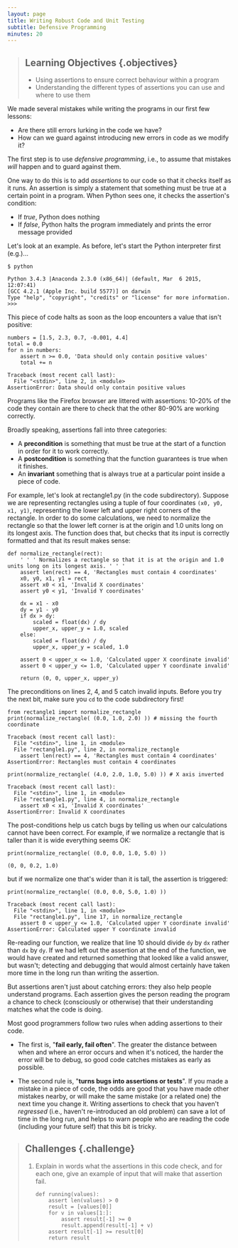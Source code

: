 ```yaml
---
layout: page
title: Writing Robust Code and Unit Testing
subtitle: Defensive Programming
minutes: 20
---
```


> ## Learning Objectives {.objectives}
>
> * Using assertions to ensure correct behaviour within a program
> * Understanding the different types of assertions you can use and where to use them

We made several mistakes while writing the programs in our first few lessons:

-   Are there still errors lurking in the code we have?
-   How can we guard against introducing new errors in code as we modify it?

<!-- include mention of research into searching for bugs in same place -->

The first step is to use *defensive programming*, i.e., to assume that mistakes *will* happen and to guard against them.

One way to do this is to add *assertions* to our code so that it checks itself as it runs. An assertion is simply a statement that something must be true at a certain point in a program. When Python sees one, it checks the assertion's condition:

-   If *true*, Python does nothing
-   If *false*, Python halts the program immediately and prints the error message provided

Let's look at an example. As before, let's start the Python interpreter first (e.g.)...

~~~ {.in}
$ python
~~~

~~~ {.output}
Python 3.4.3 |Anaconda 2.3.0 (x86_64)| (default, Mar  6 2015, 12:07:41) 
[GCC 4.2.1 (Apple Inc. build 5577)] on darwin
Type "help", "copyright", "credits" or "license" for more information.
>>> 
~~~

This piece of code halts as soon as the loop encounters a value that isn't positive:

~~~ {.python}
numbers = [1.5, 2.3, 0.7, -0.001, 4.4]
total = 0.0
for n in numbers:
    assert n >= 0.0, 'Data should only contain positive values'
    total += n
~~~

~~~ {.output}
Traceback (most recent call last):
  File "<stdin>", line 2, in <module>
AssertionError: Data should only contain positive values
~~~

Programs like the Firefox browser are littered with assertions: 10-20% of the code they contain are there to check that the other 80-90% are working correctly.

Broadly speaking, assertions fall into three categories:

-   A **precondition** is something that must be true at the start of a function in order for it to work correctly.
-   A **postcondition** is something that the function guarantees is true when it finishes.
-   An **invariant** something that is always true at a particular point inside a piece of code.

For example, let's look at rectangle1.py (in the code subdirectory). Suppose we are representing rectangles using a tuple of four coordinates `(x0, y0, x1, y1)`, representing the lower left and upper right corners of the rectangle. In order to do some calculations, we need to normalize the rectangle so that the lower left corner is at the origin and 1.0 units long on its longest axis. The function does that, but checks that its input is correctly formatted and that its result makes sense:

~~~ {.python}
def normalize_rectangle(rect):
    ' ' ' Normalizes a rectangle so that it is at the origin and 1.0 units long on its longest axis. ' ' '
    assert len(rect) == 4, 'Rectangles must contain 4 coordinates'
    x0, y0, x1, y1 = rect
    assert x0 < x1, 'Invalid X coordinates'
    assert y0 < y1, 'Invalid Y coordinates'

    dx = x1 - x0
    dy = y1 - y0
    if dx > dy:
        scaled = float(dx) / dy
        upper_x, upper_y = 1.0, scaled
    else:
        scaled = float(dx) / dy
        upper_x, upper_y = scaled, 1.0

    assert 0 < upper_x <= 1.0, 'Calculated upper X coordinate invalid'
    assert 0 < upper_y <= 1.0, 'Calculated upper Y coordinate invalid'

    return (0, 0, upper_x, upper_y)
~~~

The preconditions on lines 2, 4, and 5 catch invalid inputs. Before you try the next bit, make sure you `cd` to the code subdirectory first!

~~~ {.python}
from rectangle1 import normalize_rectangle
print(normalize_rectangle( (0.0, 1.0, 2.0) )) # missing the fourth coordinate
~~~

~~~ {.output}
Traceback (most recent call last):
  File "<stdin>", line 1, in <module>
  File "rectangle1.py", line 2, in normalize_rectangle
    assert len(rect) == 4, 'Rectangles must contain 4 coordinates'
AssertionError: Rectangles must contain 4 coordinates
~~~

~~~ {.python}
print(normalize_rectangle( (4.0, 2.0, 1.0, 5.0) )) # X axis inverted
~~~

~~~ {.output}
Traceback (most recent call last):
  File "<stdin>", line 1, in <module>
  File "rectangle1.py", line 4, in normalize_rectangle
    assert x0 < x1, 'Invalid X coordinates'
AssertionError: Invalid X coordinates
~~~

The post-conditions help us catch bugs by telling us when our calculations cannot have been correct. For example, if we normalize a rectangle that is taller than it is wide everything seems OK:

~~~ {.python}
print(normalize_rectangle( (0.0, 0.0, 1.0, 5.0) ))
~~~

~~~ {.output}
(0, 0, 0.2, 1.0)
~~~

but if we normalize one that's wider than it is tall, the assertion is triggered:

~~~ {.python}
print(normalize_rectangle( (0.0, 0.0, 5.0, 1.0) ))
~~~

~~~ {.output}
Traceback (most recent call last):
  File "<stdin>", line 1, in <module>
  File "rectangle1.py", line 17, in normalize_rectangle
    assert 0 < upper_y <= 1.0, 'Calculated upper Y coordinate invalid'
AssertionError: Calculated upper Y coordinate invalid
~~~

Re-reading our function, we realize that line 10 should divide `dy` by `dx` rather than `dx` by `dy`. If we had left out the assertion at the end of the function, we would have created and returned something that looked like a valid answer, but wasn't; detecting and debugging that would almost certainly have taken more time in the long run than writing the assertion.

But assertions aren't just about catching errors: they also help people understand programs. Each assertion gives the person reading the program a chance to check (consciously or otherwise) that their understanding matches what the code is doing.

Most good programmers follow two rules when adding assertions to their code.

- The first is, "**fail early, fail often**". The greater the distance between when and where an error occurs and when it's noticed, the harder the error will be to debug, so good code catches mistakes as early as possible.

- The second rule is, "**turns bugs into assertions or tests**". If you made a mistake in a piece of code, the odds are good that you have made other mistakes nearby, or will make the same mistake (or a related one) the next time you change it. Writing assertions to check that you haven't *regressed* (i.e., haven't re-introduced an old problem) can save a lot of time in the long run,
and helps to warn people who are reading the code (including your future self)
that this bit is tricky.

> ## Challenges {.challenge}
> 
> 1.  Explain in words what the assertions in this code check,
>     and for each one,
>     give an example of input that will make that assertion fail.
>     
>     ```
>     def running(values):
>         assert len(values) > 0
>         result = [values[0]]
>         for v in values[1:]:
>             assert result[-1] >= 0
>             result.append(result[-1] + v)
>         assert result[-1] >= result[0]
>         return result
>     ```
